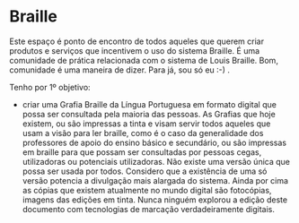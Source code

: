 # Braille

Este espaço é ponto de encontro de todos aqueles que querem criar produtos e serviços que incentivem o uso do sistema Braille. É uma comunidade de prática relacionada com o sistema de Louis Braille. Bom, comunidade é uma maneira de dizer. Para já, sou só eu :-) .

Tenho por 1º objetivo:

- criar uma Grafia Braille da Língua Portuguesa em formato digital que possa ser consultada pela maioria das pessoas. As Grafias que hoje existem, ou são impressas a tinta e visam servir todos aqueles que usam a visão para ler braille, como é o caso da generalidade dos professores de apoio do ensino básico e secundário, ou são impressas em braille para que possam ser consultadas por pessoas cegas, utilizadoras ou potenciais utilizadoras. Não existe uma versão única que possa ser usada por todos. Considero que a existência de uma só versão potencia a divulgação mais alargada do sistema. Ainda por cima as cópias que existem atualmente no mundo digital são fotocópias, imagens das edições em tinta. Nunca ninguém explorou a edição deste documento com tecnologias de marcação verdadeiramente digitais.
